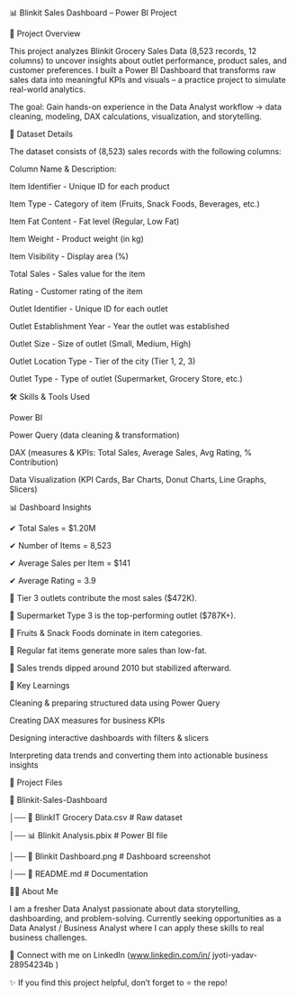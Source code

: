 📊 Blinkit Sales Dashboard – Power BI Project

📌 Project Overview

This project analyzes Blinkit Grocery Sales Data (8,523 records, 12 columns) to uncover insights about outlet performance, product sales, and customer preferences.
I built a Power BI Dashboard that transforms raw sales data into meaningful KPIs and visuals – a practice project to simulate real-world analytics.

The goal: Gain hands-on experience in the Data Analyst workflow → data cleaning, modeling, DAX calculations, visualization, and storytelling.

📂 Dataset Details

The dataset consists of (8,523) sales records with the following columns:

Column Name	& Description:

Item Identifier	- Unique ID for each product

Item Type -	Category of item (Fruits, Snack Foods, Beverages, etc.)

Item Fat Content - Fat level (Regular, Low Fat)

Item Weight	- Product weight (in kg)

Item Visibility	- Display area (%)

Total Sales -	Sales value for the item

Rating -	Customer rating of the item

Outlet Identifier -	Unique ID for each outlet

Outlet Establishment Year	- Year the outlet was established

Outlet Size -	Size of outlet (Small, Medium, High)

Outlet Location Type -	Tier of the city (Tier 1, 2, 3)

Outlet Type	- Type of outlet (Supermarket, Grocery Store, etc.)



🛠 Skills & Tools Used

Power BI

Power Query (data cleaning & transformation)

DAX (measures & KPIs: Total Sales, Average Sales, Avg Rating, % Contribution)

Data Visualization (KPI Cards, Bar Charts, Donut Charts, Line Graphs, Slicers)

📊 Dashboard Insights

✔ Total Sales = $1.20M

✔ Number of Items = 8,523

✔ Average Sales per Item = $141

✔ Average Rating = 3.9


🔹 Tier 3 outlets contribute the most sales ($472K).

🔹 Supermarket Type 3 is the top-performing outlet ($787K+).

🔹 Fruits & Snack Foods dominate in item categories.

🔹 Regular fat items generate more sales than low-fat.

🔹 Sales trends dipped around 2010 but stabilized afterward.


🎯 Key Learnings

Cleaning & preparing structured data using Power Query

Creating DAX measures for business KPIs

Designing interactive dashboards with filters & slicers

Interpreting data trends and converting them into actionable business insights


📂 Project Files

📁 Blinkit-Sales-Dashboard

│── 📄 BlinkIT Grocery Data.csv   # Raw dataset

│── 📊 Blinkit Analysis.pbix      # Power BI file

│── 📸 Blinkit Dashboard.png      # Dashboard screenshot

│── 📄 README.md                  # Documentation


🙋‍♂️ About Me

I am a fresher Data Analyst passionate about data storytelling, dashboarding, and problem-solving.
Currently seeking opportunities as a Data Analyst / Business Analyst where I can apply these skills to real business challenges.


📩 Connect with me on LinkedIn (www.linkedin.com/in/
jyoti-yadav-28954234b )

✨ If you find this project helpful, don’t forget to ⭐ the repo!
